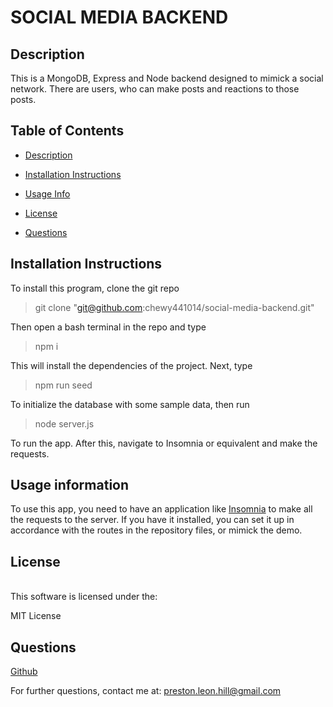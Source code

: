 # SOCIAL MEDIA BACKEND

  ## Description  
  <a name="desc"></a>
  This is a MongoDB, Express and Node backend designed to mimick a social network. There are users, who can make posts and reactions to those posts. 
   
  ## Table of Contents 
  - [Description](#desc)

  - [Installation Instructions](#instr) 

  - [Usage Info](#usage) 

  - [License](#lic) 

  - [Questions](#ques) 

   
  ## Installation Instructions 
  <a name="instr"></a> 
To install this program, clone the git repo
>git clone "git@github.com:chewy441014/social-media-backend.git"

Then open a bash terminal in the repo and type 
>npm i

This will install the dependencies of the project. Next, type 
>npm run seed

To initialize the database with some sample data, then run
>node server.js

To run the app. After this, navigate to Insomnia or equivalent and make the requests. 
   
  ## Usage information 
  <a name="usage"></a>  
   
To use this app, you need to have an application like [Insomnia](https://insomnia.rest/download) to make all the requests to the server. If you have it installed, you can set it up in accordance with the routes in the repository files, or mimick the demo.   
   
  ## License 
  <a name="lic"></a>  
  This software is licensed under the: 

  MIT License 
   
  ## Questions 
  <a name="ques"></a>  
   
  [Github](#https://www.github.com/chewy441014) 

  For further questions, contact me at: preston.leon.hill@gmail.com

